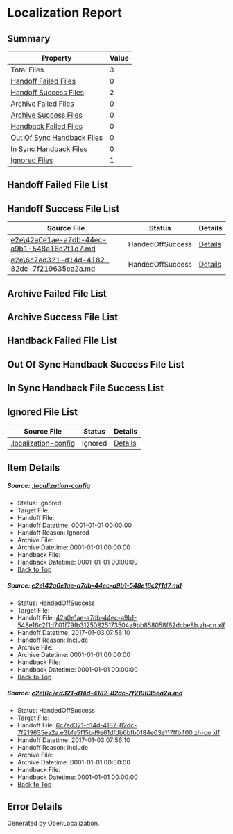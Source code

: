 # <a name='report-top'></a> Localization Report

## Summary
 Property | Value 
 -------- | ----- 
 Total Files | 3
[ Handoff Failed Files ](#handoff-failed-list)| 0
[ Handoff Success Files ](#handoff-success-list)| 2
[ Archive Failed Files ](#archive-failed-list)| 0
[ Archive Success Files ](#archive-success-list)| 0
[ Handback Failed Files ](#handback-failed-list)| 0
[ Out Of Sync Handback Files ](#outofsync-handback-success-list)| 0
[ In Sync Handback Files ](#insync-handback-success-list)| 0
[ Ignored Files ](#ignored-list)| 1

## <a name='handoff-failed-list'></a> Handoff Failed File List

## <a name='handoff-success-list'></a> Handoff Success File List
 Source File | Status | Details 
 ----------- | ------ | ------- 
 [e2e\42a0e1ae-a7db-44ec-a9b1-548e16c2f1d7.md](https://github.com/OpenLocalizationTestOrg/ol-test0/blob/6bca4ea0976f3a786b76bb6c7b81be34f1463436/e2e/42a0e1ae-a7db-44ec-a9b1-548e16c2f1d7.md) | HandedOffSuccess | [Details](#0750a1f82a9b387412ae6e5394af574b14865d751)
 [e2e\6c7ed321-d14d-4182-82dc-7f219635ea2a.md](https://github.com/OpenLocalizationTestOrg/ol-test0/blob/6bca4ea0976f3a786b76bb6c7b81be34f1463436/e2e/6c7ed321-d14d-4182-82dc-7f219635ea2a.md) | HandedOffSuccess | [Details](#fc736f4de900262ca39a7b4097bc3523cd8edce92)

## <a name='archive-failed-list'></a> Archive Failed File List

## <a name='archive-success-list'></a> Archive Success File List

## <a name='handback-failed-list'></a> Handback Failed File List

## <a name='outofsync-handback-success-list'></a> Out Of Sync Handback Success File List

## <a name='insync-handback-success-list'></a> In Sync Handback File Success List

## <a name='ignored-list'></a> Ignored File List
 Source File | Status | Details 
 ----------- | ------ | ------- 
 [.localization-config](https://github.com/OpenLocalizationTestOrg/ol-test0/blob/6bca4ea0976f3a786b76bb6c7b81be34f1463436/.localization-config) | Ignored | [Details](#c268a05ecaa7ec85942ed632c29928ee5bd6da8d0)

## Item Details
##### <a name='c268a05ecaa7ec85942ed632c29928ee5bd6da8d0'></a> Source: [.localization-config](https://github.com/OpenLocalizationTestOrg/ol-test0/blob/6bca4ea0976f3a786b76bb6c7b81be34f1463436/.localization-config)
* Status: Ignored
* Target File: 
* Handoff File: 
* Handoff Datetime: 0001-01-01 00:00:00
* Handoff Reason: Ignored
* Archive File: 
* Archive Datetime: 0001-01-01 00:00:00
* Handback File: 
* Handback Datetime: 0001-01-01 00:00:00
* [Back to Top](#report-top)

##### <a name='0750a1f82a9b387412ae6e5394af574b14865d751'></a> Source: [e2e\42a0e1ae-a7db-44ec-a9b1-548e16c2f1d7.md](https://github.com/OpenLocalizationTestOrg/ol-test0/blob/6bca4ea0976f3a786b76bb6c7b81be34f1463436/e2e/42a0e1ae-a7db-44ec-a9b1-548e16c2f1d7.md)
* Status: HandedOffSuccess
* Target File: 
* Handoff File: [42a0e1ae-a7db-44ec-a9b1-548e16c2f1d7.01f79fb31250825173504a9bb858058f62dcbe8b.zh-cn.xlf](https://github.com/OpenLocalizationTestOrg/ol-test0-handoff/blob/b0215503da6079471d7a819fea6bc3e2e8754122/ol-handoff/OpenLocalizationTestOrg/ol-test0-zhcn/shujia/ht/42a0e1ae-a7db-44ec-a9b1-548e16c2f1d7.01f79fb31250825173504a9bb858058f62dcbe8b.zh-cn.xlf)
* Handoff Datetime: 2017-01-03 07:56:10
* Handoff Reason: Include
* Archive File: 
* Archive Datetime: 0001-01-01 00:00:00
* Handback File: 
* Handback Datetime: 0001-01-01 00:00:00
* [Back to Top](#report-top)

##### <a name='fc736f4de900262ca39a7b4097bc3523cd8edce92'></a> Source: [e2e\6c7ed321-d14d-4182-82dc-7f219635ea2a.md](https://github.com/OpenLocalizationTestOrg/ol-test0/blob/6bca4ea0976f3a786b76bb6c7b81be34f1463436/e2e/6c7ed321-d14d-4182-82dc-7f219635ea2a.md)
* Status: HandedOffSuccess
* Target File: 
* Handoff File: [6c7ed321-d14d-4182-82dc-7f219635ea2a.e3bfe5f15bd9e61dfdb6bfb0184e03e117ffb400.zh-cn.xlf](https://github.com/OpenLocalizationTestOrg/ol-test0-handoff/blob/b0215503da6079471d7a819fea6bc3e2e8754122/ol-handoff/OpenLocalizationTestOrg/ol-test0-zhcn/shujia/ht/6c7ed321-d14d-4182-82dc-7f219635ea2a.e3bfe5f15bd9e61dfdb6bfb0184e03e117ffb400.zh-cn.xlf)
* Handoff Datetime: 2017-01-03 07:56:10
* Handoff Reason: Include
* Archive File: 
* Archive Datetime: 0001-01-01 00:00:00
* Handback File: 
* Handback Datetime: 0001-01-01 00:00:00
* [Back to Top](#report-top)


## Error Details

Generated by OpenLocalization.
